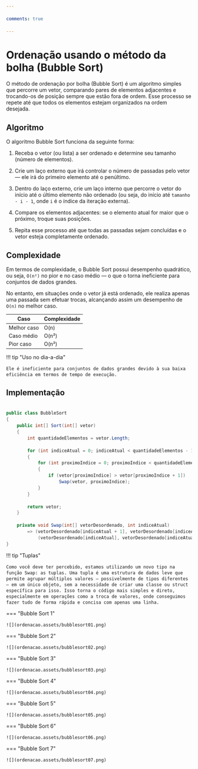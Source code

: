 ```yaml
---

comments: true

---
```


# **Ordenação usando o método da bolha (Bubble Sort)**

O método de ordenação por bolha (Bubble Sort) é um algoritmo simples que percorre um vetor, comparando pares de elementos adjacentes e trocando-os de posição sempre que estão fora de ordem. Esse processo se repete até que todos os elementos estejam organizados na ordem desejada.

## **Algoritmo**

O algoritmo Bubble Sort funciona da seguinte forma:

1. Receba o vetor (ou lista) a ser ordenado e determine seu tamanho (número de elementos).

2. Crie um laço externo que irá controlar o número de passadas pelo vetor — ele irá do primeiro elemento até o penúltimo.

3. Dentro do laço externo, crie um laço interno que percorre o vetor do início até o último elemento não ordenado (ou seja, do  início até `tamanho - i - 1`, onde `i` é o índice da iteração externa).

4. Compare os elementos adjacentes: se o elemento atual for maior que o próximo, troque suas posições.

5. Repita esse processo até que todas as passadas sejam concluídas e o vetor esteja completamente ordenado.

## **Complexidade**

Em termos de complexidade, o Bubble Sort possui desempenho quadrático, ou seja, `O(n²)` no pior e no caso médio — o que o torna ineficiente para conjuntos de dados grandes.

No entanto, em situações onde o vetor já está ordenado, ele realiza apenas uma passada sem efetuar trocas, alcançando assim um desempenho de `O(n)` no melhor caso.

| Caso         | Complexidade |
|--------------|--------------|
| Melhor caso  | O(n)         |
| Caso médio   | O(n²)        |
| Pior caso    | O(n²)        |


!!! tip "Uso no dia-a-dia"

    Ele é ineficiente para conjuntos de dados grandes devido à sua baixa eficiência em termos de tempo de execução.

## **Implementação**

```csharp

public class BubbleSort
{
    public int[] Sort(int[] vetor)
    {
        int quantidadeElementos = vetor.Length;

        for (int indiceAtual = 0; indiceAtual < quantidadeElementos - 1; indiceAtual++)
        {
            for (int proximoIndice = 0; proximoIndice < quantidadeElementos - indiceAtual - 1; proximoIndice++)
            {
                if (vetor[proximoIndice] > vetor[proximoIndice + 1])
                    Swap(vetor, proximoIndice);
            }
        }

        return vetor;
    }    

    private void Swap(int[] vetorDesordenado, int indiceAtual)
        => (vetorDesordenado[indiceAtual + 1], vetorDesordenado[indiceAtual]) = 
            (vetorDesordenado[indiceAtual], vetorDesordenado[indiceAtual + 1]);          
}

```

!!! tip "Tuplas"

    Como você deve ter percebido, estamos utilizando um novo tipo na função Swap: as tuplas. Uma tupla é uma estrutura de dados leve que permite agrupar múltiplos valores — possivelmente de tipos diferentes — em um único objeto, sem a necessidade de criar uma classe ou struct específica para isso. Isso torna o código mais simples e direto, especialmente em operações como a troca de valores, onde conseguimos fazer tudo de forma rápida e concisa com apenas uma linha.


=== "Bubble Sort 1"

    ![](ordenacao.assets/bubblesort01.png)

=== "Bubble Sort 2"

    ![](ordenacao.assets/bubblesort02.png)

=== "Bubble Sort 3"

    ![](ordenacao.assets/bubblesort03.png)

=== "Bubble Sort 4"

    ![](ordenacao.assets/bubblesort04.png)

=== "Bubble Sort 5"

    ![](ordenacao.assets/bubblesort05.png)

=== "Bubble Sort 6"

    ![](ordenacao.assets/bubblesort06.png)

=== "Bubble Sort 7"

    ![](ordenacao.assets/bubblesort07.png)
